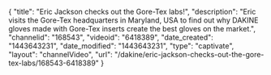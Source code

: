 {
    "title": "Eric Jackson checks out the Gore-Tex labs!",
    "description": "Eric visits the Gore-Tex headquarters in Maryland, USA to find out why DAKINE gloves made with Gore-Tex inserts create the best gloves on the market.",
    "channelid": "168543",
    "videoid": "6418389",
    "date_created": "1443643231",
    "date_modified": "1443643231",
    "type": "captivate",
    "layout": "channelVideo",
    "url": "\/dakine\/eric-jackson-checks-out-the-gore-tex-labs\/168543-6418389"
}